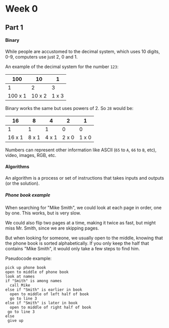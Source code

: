Week 0
======

## Part 1

#### Binary
While people are accustomed to the decimal system, which uses 10 digits, 0-9,
computers use just 2, 0 and 1.

An example of the decimal system for the number `123`:

| 100      | 10      | 1       |
|--------- |-------- |-------  |
| 1        | 2       | 3       |
| 100 x 1  | 10 x 2  | 1 x 3   |

Binary works the same but uses powers of 2. So `28` would be:

| 16      | 8       | 4       | 2       | 1       |
|-------- |-------  |-------  |-------- |-------  |
| 1       | 1       | 1       | 0       | 0       |
| 16 x 1  | 8 x 1   | 4 x 1   | 2 x 0   | 1 x 0   |

Numbers can represent other information like ASCII (`65` to `A`, `66` to `B`, etc),
video, images, RGB, etc.

#### Algorithms
An algorithm is a process or set of instructions that takes inputs and outputs
(or the solution).

##### Phone book example
When searching for "Mike Smith", we could look at each page in order, one by one.
This works, but is very slow.

We could also flip two pages at a time, making it twice as fast, but might miss
Mr. Smith, since we are skipping pages.

But when looking for someone, we usually open to the middle, knowing that the
phone book is sorted alphabetically. If you only keep the half that contains
"Mike Smith", it would only take a few steps to find him.

Pseudocode example:

```
pick up phone book
open to middle of phone book
look at names
if "Smith" is among names
  call Mike
else if "Smith" is earlier in book
  open to middle of left half of book
  go to line 3
else if "Smith" is later in book
  open to middle of right half of book
 go to line 3
else
 give up
```

